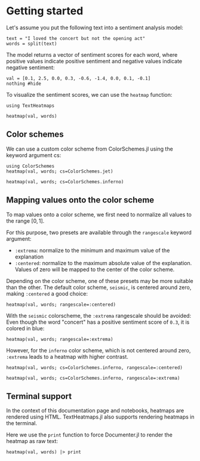 # Getting started
Let's assume you put the following text into a sentiment analysis model:
```@example 1;
text = "I loved the concert but not the opening act"
words = split(text)
```

The model returns a vector of sentiment scores for each word, 
where positive values indicate positive sentiment 
and negative values indicate negative sentiment:
```@example 1;
val = [0.1, 2.5, 0.0, 0.3, -0.6, -1.4, 0.0, 0.1, -0.1]
nothing #hide
```

To visualize the sentiment scores, we can use the `heatmap` function:
```@example 1
using TextHeatmaps

heatmap(val, words)
```

## Color schemes
We can use a custom color scheme from ColorSchemes.jl using the keyword argument cs:
```@example 1
using ColorSchemes
heatmap(val, words; cs=ColorSchemes.jet)
```
```@example 1
heatmap(val, words; cs=ColorSchemes.inferno)
```

## Mapping values onto the color scheme
To map values onto a color scheme, we first need to normalize all values to the range $[0,1]$.

For this purpose, two presets are available through the `rangescale` keyword argument:

* `:extrema`: normalize to the minimum and maximum value of the explanation
* `:centered`: normalize to the maximum absolute value of the explanation. 
    Values of zero will be mapped to the center of the color scheme.

Depending on the color scheme, one of these presets may be more suitable than the other. The default color scheme, `seismic`, is centered around zero, making `:centered` a good choice:

```@example 1
heatmap(val, words; rangescale=:centered)
```

With the `seismic` colorscheme, the `:extrema` rangescale should be avoided:
Even though the word "concert" has a positive sentiment score of `0.3`,
it is colored in blue:
```@example 1
heatmap(val, words; rangescale=:extrema)
```

However, for the `inferno` color scheme, which is not centered around zero, `:extrema` leads to a heatmap with higher contrast.

```@example 1
heatmap(val, words; cs=ColorSchemes.inferno, rangescale=:centered)
```

```@example 1
heatmap(val, words; cs=ColorSchemes.inferno, rangescale=:extrema)
```

## Terminal support
In the context of this documentation page and notebooks, heatmaps are rendered using HTML.
TextHeatmaps.jl also supports rendering heatmaps in the terminal.

Here we use the `print` function to force Documenter.jl to render the heatmap as raw text:
```@example 1
heatmap(val, words) |> print
```
